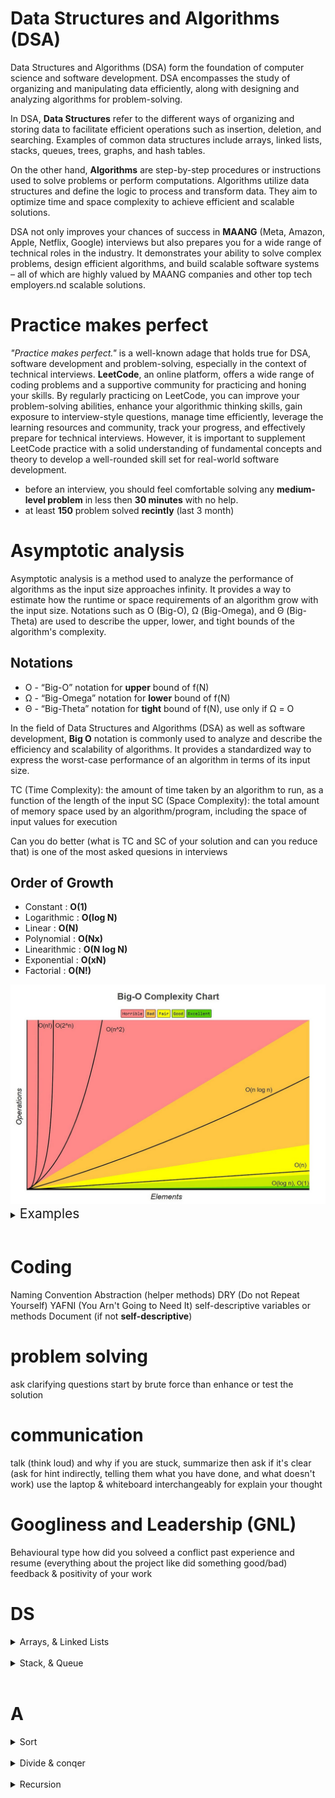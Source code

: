 # Data Structures and Algorithms (DSA)
Data Structures and Algorithms (DSA) form the foundation of computer science and software development. DSA encompasses the study of organizing and manipulating data efficiently, along with designing and analyzing algorithms for problem-solving.

In DSA, **Data Structures** refer to the different ways of organizing and storing data to facilitate efficient operations such as insertion, deletion, and searching. Examples of common data structures include arrays, linked lists, stacks, queues, trees, graphs, and hash tables.

On the other hand, **Algorithms** are step-by-step procedures or instructions used to solve problems or perform computations. Algorithms utilize data structures and define the logic to process and transform data. They aim to optimize time and space complexity to achieve efficient and scalable solutions.

DSA not only improves your chances of success in **MAANG** (Meta, Amazon, Apple, Netflix, Google) interviews but also prepares you for a wide range of technical roles in the industry. It demonstrates your ability to solve complex problems, design efficient algorithms, and build scalable software systems – all of which are highly valued by MAANG companies and other top tech employers.nd scalable solutions.

# Practice makes perfect 
<i>"Practice makes perfect."</i> is a well-known adage that holds true for DSA, software development and problem-solving, especially in the context of technical interviews. **LeetCode**, an online platform, offers a wide range of coding problems and a supportive community for practicing and honing your skills. By regularly practicing on LeetCode, you can improve your problem-solving abilities, enhance your algorithmic thinking skills, gain exposure to interview-style questions, manage time efficiently, leverage the learning resources and community, track your progress, and effectively prepare for technical interviews. However, it is important to supplement LeetCode practice with a solid understanding of fundamental concepts and theory to develop a well-rounded skill set for real-world software development.

* before an interview, you should feel comfortable solving any **medium-level problem** in less then **30 minutes** with no help.
* at least **150** problem solved **recintly** (last 3 month)

# Asymptotic analysis
Asymptotic analysis is a method used to analyze the performance of algorithms as the input size approaches infinity. It provides a way to estimate how the runtime or space requirements of an algorithm grow with the input size. Notations such as O (Big-O), Ω (Big-Omega), and Θ (Big-Theta) are used to describe the upper, lower, and tight bounds of the algorithm's complexity.

## Notations
* O - “Big-O”     notation for **upper** bound of f(N) 
* Ω - “Big-Omega” notation for **lower** bound of f(N)
* Θ - “Big-Theta” notation for **tight** bound of f(N), use only if Ω = O

In the field of Data Structures and Algorithms (DSA) as well as software development, **Big O** notation is commonly used to analyze and describe the efficiency and scalability of algorithms. It provides a standardized way to express the worst-case performance of an algorithm in terms of its input size.

TC (Time Complexity): the amount of time taken by an algorithm to run, as a function of the length of the input
SC (Space Complexity): the total amount of memory space used by an algorithm/program, including the space of input values for execution

Can you do better (what is TC and SC of your solution and can you reduce that) is one of the most asked quesions in interviews 

## Order of Growth
* Constant     : **O(1)**
* Logarithmic  : **O(log N)**
* Linear       : **O(N)**
* Polynomial   : **O(Nx)**
* Linearithmic : **O(N log N)**
* Exponential  : **O(xN)**
* Factorial    : **O(N!)**

<center>
  <img alt="Big-O Complexity Chart" src="./Big-O_Complexity_Chart.jpg" width=650>
</center>

<details>
  <summary> <span style="font-size: 1.5em"> Examples </spen> </summary>
Here are some examples to illustrate the different orders of growth:

## Constant Complexity: O(1)
```pyton
def constant_example():
    a = 1
    b = 2
    c = a + b
    return c
```

## Logarithmic Complexity: O(log N)
```pyton
def logarithmic_example(n):
    i = 1
    while i < n:
        i = i * 2
    return i
```

## Linear Complexity: O(N)
```pyton
def linear_example(arr):
    for num in arr:
        print(num)
```

## Polynomial Complexity: O(N^x)
```pyton
def polynomial_example(arr):
    for i in range(len(arr)):
        for j in range(len(arr)):
            print(arr[i] + arr[j])
```

## Linearithmic Complexity: O(N log N)
```pyton
def linearithmic_example(arr):
    arr.sort()
    for num in arr:
        print(num)
```

## Exponential Complexity: O(x^N)
```pyton
def exponential_example(n):
    if n <= 0:
        return
    else:
        exponential_example(n-1)
```

## Factorial Complexity: O(N!)
```pyton
def factorial_example(n):
    if n <= 1:
        return 1
    else:
        return n * factorial_example(n-1)
```

These examples demonstrate the different orders of growth and how they relate to the input size. By understanding the time complexity of algorithms, we can analyze their efficiency and scalability.
</details>
<br>

# Coding
Naming Convention 
Abstraction (helper methods)
DRY (Do not Repeat Yourself)
YAFNI (You Arn't Going to Need It)
self-descriptive variables or methods
Document (if not **self-descriptive**)

# problem solving
ask clarifying questions
start by brute force than enhance or 
test the solution

# communication
talk (think loud) and why
if you are stuck, summarize then ask if it's clear (ask for hint indirectly, telling them what you have done, and what doesn't work)
use the laptop & whiteboard interchangeably for explain your thought

# Googliness and Leadership (GNL)
Behavioural type
how did you solveed a conflict
past experience and resume (everything about the project like did something good/bad)
feedback & positivity of your work

# DS

<details>
  <summary> Arrays, & Linked Lists </summary>
  
  ## Array
  1. Foo
  2. Bar
     * Baz
     * Qux

  ## Linked List
  1. Foo
  2. Bar
     * Baz
     * Qux


</details>
<br>

<details>
  <summary> Stack, & Queue </summary>
  
  ## Stack
  1. Foo
  2. Bar
     * Baz
     * Qux

  ## Queue
  1. Foo
  2. Bar
     * Baz
     * Qux

</details>
<br>

# A

<details>
  <summary> Sort </summary>
  
  ## Buble sort
  1. Foo
  2. Bar
     * Baz
     * Qux

  ## whatever
  1. Foo
  2. Bar
     * Baz
     * Qux


</details>
<br>

<details>
  <summary> Divide & conqer </summary>
  
  ## Lablaba
  1. Foo
  2. Bar
     * Baz
     * Qux

</details>
<br>

<details>
  <summary> Recursion </summary>
  
  ## Lablaba
  1. Foo
  2. Bar
     * Baz
     * Qux

</details>
<br>
